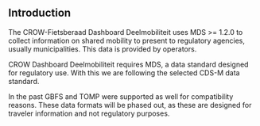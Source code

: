 ## Introduction

The CROW-Fietsberaad Dashboard Deelmobiliteit uses MDS >= 1.2.0 to collect information on shared mobility to present to regulatory agencies, usually municipalities. This data is provided by operators.

CROW Dashboard Deelmobiliteit requires MDS, a data standard designed for regulatory use. With this we are following the selected CDS-M data standard.

In the past GBFS and TOMP were supported as well for compatibility reasons. These data formats will be phased out, as these are designed for traveler information and not regulatory purposes.
